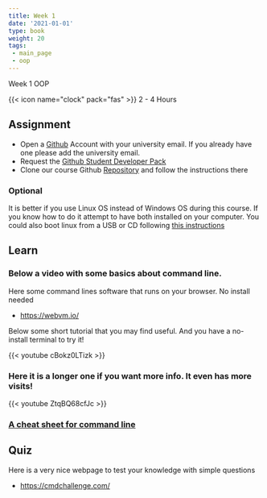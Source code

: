 ```yaml
---
title: Week 1
date: '2021-01-01'
type: book
weight: 20
tags: 
 - main_page
 - oop
---
```


Week 1 OOP

<!--more-->

{{< icon name="clock" pack="fas" >}} 2 - 4 Hours

## Assignment

- Open a [Github](www.github.com) Account with your university email. If you already have one please add the university email. 
- Request the [Github Student Developer Pack](https://education.github.com/pack)
- Clone our course Github [Repository](https://github.com/jdposada/oop_202201) and follow the instructions there

### Optional

It is better if you use Linux OS instead of Windows OS during this course. If you know how to do it attempt to have both installed on your computer. You could also boot linux from a USB or CD following [this instructions](https://ubuntu.com/tutorials/try-ubuntu-before-you-install#1-getting-started) 

## Learn

### Below a video with some basics about command line. 

Here some command lines software that runs on your browser. No install needed

- https://webvm.io/

Below some short tutorial that you may find useful. And you have a no-install terminal to try it!

{{< youtube cBokz0LTizk >}}

### Here it is a longer one if you want more info. It even has more visits!

{{< youtube ZtqBQ68cfJc >}}

### [A cheat sheet for command line](https://docs.google.com/document/d/195DWljKKKw1dmplrS46DucW4pP9KjoqnN-Yas3sQkLU/edit)

## Quiz

Here is a very nice webpage to test your knowledge with simple questions

- https://cmdchallenge.com/